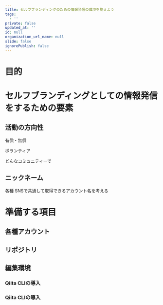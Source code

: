 ```yaml
---
title: セルフブランディングのための情報発信の環境を整えよう
tags:
  - ''
private: false
updated_at: ''
id: null
organization_url_name: null
slide: false
ignorePublish: false
---
```

# 目的

# セルフブランディングとしての情報発信をするための要素

## 活動の方向性

有償・無償

ボランティア

どんなコミュニティーで


## ニックネーム
各種 SNSで共通して取得できるアカウント名を考える

# 準備する項目


## 各種アカウント
## リポジトリ

## 編集環境
### Qiita CLIの導入

### Qiita CLIの導入
